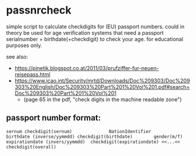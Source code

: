 # passnrcheck

simple script to calculate checkdigits for (EU) passport numbers. 
could in theory be used for age verification systems that need a passport serialnumber + birthdate(+checkdigit) to check your age.
for educational purposes only.

see also:
  * https://pinetik.blogspot.co.at/2011/03/prufziffer-fur-neuen-reisepass.html
  * https://www.icao.int/Security/mrtd/Downloads/Doc%209303/Doc%209303%20English/Doc%209303%20Part%201%20Vol%201.pdf#search=Doc%209303%20Part%201%20Vol%201
     * (page 65 in the pdf, "check digits in the machine readable zone")

## passport number format:
```
sernum checkdigit(sernum)              NationIdentifier        birthdate (inverse/yymmdd) checkdigit(birthdate)        gender(m/f)     expirationdate (invers/yymmdd)  checkdigit(expirationdate) <<...<< checkdigit(overall)
```
